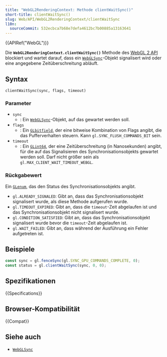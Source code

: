 ```yaml
---
title: "WebGL2RenderingContext: Methode clientWaitSync()"
short-title: clientWaitSync()
slug: Web/API/WebGL2RenderingContext/clientWaitSync
l10n:
  sourceCommit: 532ecbca7b68e7defa4612bc7b00885a13163641
---
```


{{APIRef("WebGL")}}

Die **`WebGL2RenderingContext.clientWaitSync()`** Methode des
[WebGL 2 API](/de/docs/Web/API/WebGL_API) blockiert und wartet darauf, dass ein
[`WebGLSync`](/de/docs/Web/API/WebGLSync)-Objekt signalisert wird oder eine angegebene Zeitüberschreitung abläuft.

## Syntax

```js-nolint
clientWaitSync(sync, flags, timeout)
```

### Parameter

- `sync`
  - : Ein [`WebGLSync`](/de/docs/Web/API/WebGLSync)-Objekt, auf das gewartet werden soll.
- `flags`
  - : Ein [`GLbitfield`](/de/docs/Web/API/WebGL_API/Types), der eine bitweise Kombination von Flags angibt, die das Pufferverhalten steuern. Kann `gl.SYNC_FLUSH_COMMANDS_BIT` sein.
- `timeout`
  - : Ein [`GLint64`](/de/docs/Web/API/WebGL_API/Types), der eine Zeitüberschreitung (in Nanosekunden) angibt, für die auf das Signalisieren des Synchronisationsobjekts gewartet werden soll. Darf nicht größer sein als
    `gl.MAX_CLIENT_WAIT_TIMEOUT_WEBGL`.

### Rückgabewert

Ein [`GLenum`](/de/docs/Web/API/WebGL_API/Types), das den Status des Synchronisationsobjekts angibt.

- `gl.ALREADY_SIGNALED`: Gibt an, dass das Synchronisationsobjekt signalisert wurde, als
  diese Methode aufgerufen wurde.
- `gl.TIMEOUT_EXPIRED`: Gibt an, dass die `timeout`-Zeit abgelaufen ist
  und das Synchronisationsobjekt nicht signalisert wurde.
- `gl.CONDITION_SATISFIED`: Gibt an, dass das Synchronisationsobjekt signalisert wurde
  bevor die `timeout`-Zeit abgelaufen ist.
- `gl.WAIT_FAILED`: Gibt an, dass während der Ausführung ein Fehler aufgetreten ist.

## Beispiele

```js
const sync = gl.fenceSync(gl.SYNC_GPU_COMMANDS_COMPLETE, 0);
const status = gl.clientWaitSync(sync, 0, 0);
```

## Spezifikationen

{{Specifications}}

## Browser-Kompatibilität

{{Compat}}

## Siehe auch

- [`WebGLSync`](/de/docs/Web/API/WebGLSync)
